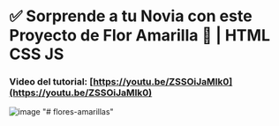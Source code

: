 # ✅ Sorprende  a tu Novia con este Proyecto de  Flor Amarilla 🌻 | HTML CSS JS
### Video del tutorial: [https://youtu.be/ZSSOiJaMIk0](https://youtu.be/ZSSOiJaMIk0)

![image](https://github.com/user-attachments/assets/899d1b33-bc87-45f8-8cb9-e11cf992a9d6)
"# flores-amarillas" 
